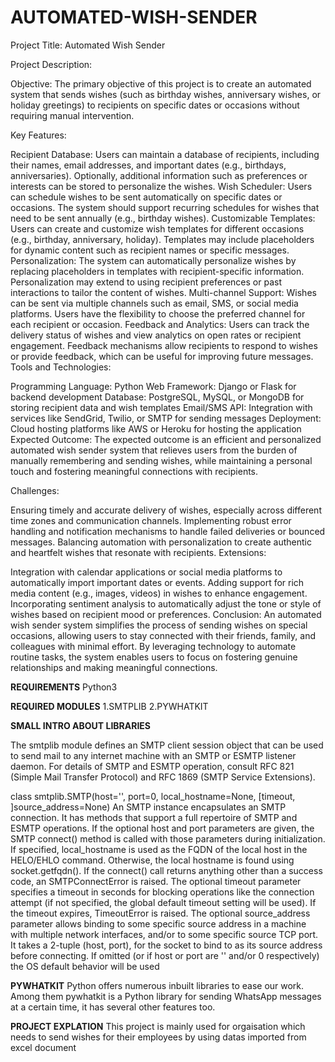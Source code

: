 # AUTOMATED-WISH-SENDER
Project Title: Automated Wish Sender

Project Description:

Objective:
The primary objective of this project is to create an automated system that sends wishes (such as birthday wishes, anniversary wishes, or holiday greetings) to recipients on specific dates or occasions without requiring manual intervention.

Key Features:

Recipient Database:
Users can maintain a database of recipients, including their names, email addresses, and important dates (e.g., birthdays, anniversaries).
Optionally, additional information such as preferences or interests can be stored to personalize the wishes.
Wish Scheduler:
Users can schedule wishes to be sent automatically on specific dates or occasions.
The system should support recurring schedules for wishes that need to be sent annually (e.g., birthday wishes).
Customizable Templates:
Users can create and customize wish templates for different occasions (e.g., birthday, anniversary, holiday).
Templates may include placeholders for dynamic content such as recipient names or specific messages.
Personalization:
The system can automatically personalize wishes by replacing placeholders in templates with recipient-specific information.
Personalization may extend to using recipient preferences or past interactions to tailor the content of wishes.
Multi-channel Support:
Wishes can be sent via multiple channels such as email, SMS, or social media platforms.
Users have the flexibility to choose the preferred channel for each recipient or occasion.
Feedback and Analytics:
Users can track the delivery status of wishes and view analytics on open rates or recipient engagement.
Feedback mechanisms allow recipients to respond to wishes or provide feedback, which can be useful for improving future messages.
Tools and Technologies:

Programming Language: Python
Web Framework: Django or Flask for backend development
Database: PostgreSQL, MySQL, or MongoDB for storing recipient data and wish templates
Email/SMS API: Integration with services like SendGrid, Twilio, or SMTP for sending messages
Deployment: Cloud hosting platforms like AWS or Heroku for hosting the application
Expected Outcome:
The expected outcome is an efficient and personalized automated wish sender system that relieves users from the burden of manually remembering and sending wishes, while maintaining a personal touch and fostering meaningful connections with recipients.

Challenges:

Ensuring timely and accurate delivery of wishes, especially across different time zones and communication channels.
Implementing robust error handling and notification mechanisms to handle failed deliveries or bounced messages.
Balancing automation with personalization to create authentic and heartfelt wishes that resonate with recipients.
Extensions:

Integration with calendar applications or social media platforms to automatically import important dates or events.
Adding support for rich media content (e.g., images, videos) in wishes to enhance engagement.
Incorporating sentiment analysis to automatically adjust the tone or style of wishes based on recipient mood or preferences.
Conclusion:
An automated wish sender system simplifies the process of sending wishes on special occasions, allowing users to stay connected with their friends, family, and colleagues with minimal effort. By leveraging technology to automate routine tasks, the system enables users to focus on fostering genuine relationships and making meaningful connections.

**REQUIREMENTS**
Python3

**REQUIRED MODULES**
1.SMTPLIB
2.PYWHATKIT

**SMALL INTRO ABOUT LIBRARIES**


The smtplib module defines an SMTP client session object that can be used to send mail to any internet machine with an SMTP or ESMTP listener daemon. For details of SMTP and ESMTP operation, consult RFC 821 (Simple Mail Transfer Protocol) and RFC 1869 (SMTP Service Extensions).

class smtplib.SMTP(host='', port=0, local_hostname=None, [timeout, ]source_address=None)
An SMTP instance encapsulates an SMTP connection. It has methods that support a full repertoire of SMTP and ESMTP operations. If the optional host and port parameters are given, the SMTP connect() method is called with those parameters during initialization. If specified, local_hostname is used as the FQDN of the local host in the HELO/EHLO command. Otherwise, the local hostname is found using socket.getfqdn(). If the connect() call returns anything other than a success code, an SMTPConnectError is raised. The optional timeout parameter specifies a timeout in seconds for blocking operations like the connection attempt (if not specified, the global default timeout setting will be used). If the timeout expires, TimeoutError is raised. The optional source_address parameter allows binding to some specific source address in a machine with multiple network interfaces, and/or to some specific source TCP port. It takes a 2-tuple (host, port), for the socket to bind to as its source address before connecting. If omitted (or if host or port are '' and/or 0 respectively) the OS default behavior will be used


**PYWHATKIT**
Python offers numerous inbuilt libraries to ease our work. Among them pywhatkit is a Python library for sending WhatsApp messages at a certain time, it has several other features too.

**PROJECT EXPLATION**
This project is mainly used for orgaisation which needs to send wishes for their employees by using datas imported from excel document 

